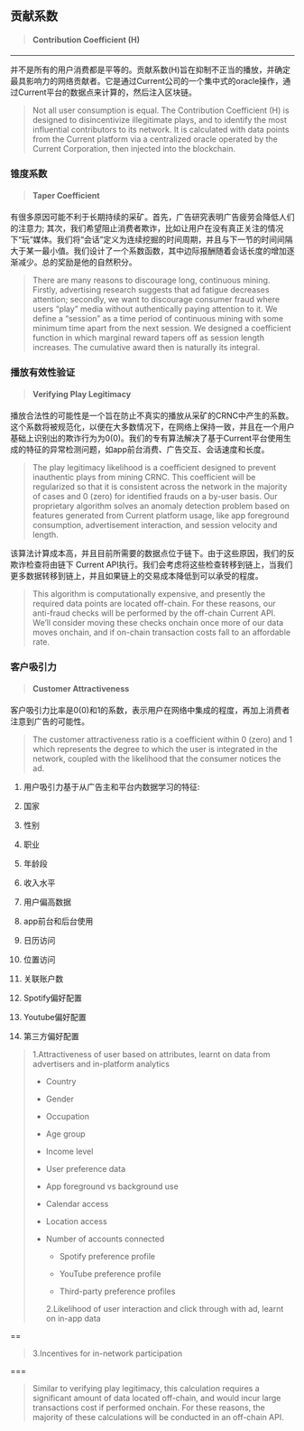 ## 贡献系数

> #### Contribution Coefficient \(H\)

---

并不是所有的用户消费都是平等的。贡献系数\(H\)旨在抑制不正当的播放，并确定最具影响力的网络贡献者。它是通过Current公司的一个集中式的oracle操作，通过Current平台的数据点来计算的，然后注入区块链。

> Not all user consumption is equal. The Contribution Coefficient \(H\) is designed to disincentivize illegitimate plays, and to identify the most influential contributors to its network. It is calculated with data points from the Current platform via a centralized oracle operated by the Current Corporation, then injected into the blockchain.

### 锥度系数

> #### Taper Coefficient

有很多原因可能不利于长期持续的采矿。首先，广告研究表明广告疲劳会降低人们的注意力; 其次，我们希望阻止消费者欺诈，比如让用户在没有真正关注的情况下“玩”媒体。我们将“会话”定义为连续挖掘的时间周期，并且与下一节的时间间隔大于某一最小值。我们设计了一个系数函数，其中边际报酬随着会话长度的增加逐渐减少。总的奖励是他的自然积分。

> There are many reasons to discourage long, continuous mining. Firstly, advertising research suggests that ad fatigue decreases attention; secondly, we want to discourage consumer fraud where users “play” media without authentically paying attention to it. We define a “session” as a time period of continuous mining with some minimum time apart from the next session. We designed a coefficient function in which marginal reward tapers off as session length increases. The cumulative award then is naturally its integral.

### 播放有效性验证

> #### Verifying Play Legitimacy

播放合法性的可能性是一个旨在防止不真实的播放从采矿的CRNC中产生的系数。这个系数将被规范化，以便在大多数情况下，在网络上保持一致，并且在一个用户基础上识别出的欺诈行为为0\(0\)。我们的专有算法解决了基于Current平台使用生成的特征的异常检测问题，如app前台消费、广告交互、会话速度和长度。

> The play legitimacy likelihood is a coefficient designed to prevent inauthentic plays from mining CRNC. This coefficient will be regularized so that it is consistent across the network in the majority of cases and 0 \(zero\) for identified frauds on a by-user basis. Our proprietary algorithm solves an anomaly detection problem based on features generated from Current platform usage, like app foreground consumption, advertisement interaction, and session velocity and length.

该算法计算成本高，并且目前所需要的数据点位于链下。由于这些原因，我们的反欺诈检查将由链下 Current API执行。我们会考虑将这些检查转移到链上，当我们更多数据转移到链上，并且如果链上的交易成本降低到可以承受的程度。

> This algorithm is computationally expensive, and presently the required data points are located off-chain. For these reasons, our anti-fraud checks will be performed by the off-chain Current API. We’ll consider moving these checks onchain once more of our data moves onchain, and if on-chain transaction costs fall to an affordable rate.

### 客户吸引力

> #### Customer Attractiveness

客户吸引力比率是0\(0\)和1的系数，表示用户在网络中集成的程度，再加上消费者注意到广告的可能性。

> The customer attractiveness ratio is a coefficient within 0 \(zero\) and 1 which represents the degree to which the user is integrated in the network, coupled with the likelihood that the consumer notices the ad.

1. 用户吸引力基于从广告主和平台内数据学习的特征:

2. 国家

3. 性别

4. 职业

5. 年龄段

6. 收入水平

7. 用户偏高数据

8. app前台和后台使用

9. 日历访问

10. 位置访问

11. 关联账户数

12. Spotify偏好配置

13. Youtube偏好配置

14. 第三方偏好配置

> 1.Attractiveness of user based on attributes, learnt on data from advertisers and in-platform analytics
>
> * Country
>
> * Gender
>
> * Occupation
>
> * Age group
>
> * Income level
>
> * User preference data
>
> * App foreground vs background use
>
> * Calendar access
>
> * Location access
>
> * Number of accounts connected
>
>   * Spotify preference profile
>
>   * YouTube preference profile
>
>   * Third-party preference profiles
>
>   2.Likelihood of user interaction and click through with ad, learnt on in-app data

==

> 3.Incentives for in-network participation

===

> Similar to verifying play legitimacy, this calculation requires a significant amount of data located off-chain, and would incur large transactions cost if performed onchain. For these reasons, the majority of these calculations will be conducted in an off-chain API.



